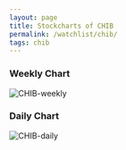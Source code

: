 ```yaml
---
layout: page
title: Stockcharts of CHIB
permalink: /watchlist/chib/
tags: chib
---
```


### Weekly Chart
![CHIB-weekly](http://www.marketwatch.com/kaavio.Webhost/charts/big.chart?nosettings=1&symb=CHIB&uf=0&type=4&size=3&sid=11118842&style=1013&freq=2&time=12&ma=6&maval=20,50,200&lf=4&lf2=0&lf3=0&height=510&width=720&mocktick=1)

### Daily Chart
![CHIB-daily](http://www.marketwatch.com/kaavio.Webhost/charts/big.chart?nosettings=1&symb=CHIB&uf=7168&type=4&size=3&sid=11118842&style=1013&freq=1&time=8&ma=6&maval=20,50,200&lf=4&lf2=0&lf3=0&height=510&width=720&mocktick=1)
